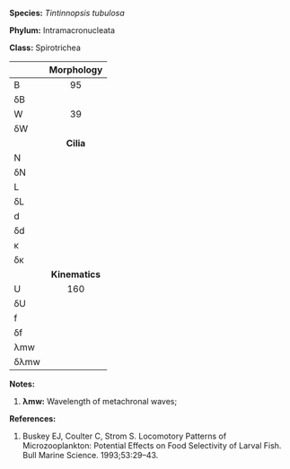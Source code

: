 **Species:** *Tintinnopsis tubulosa*

**Phylum:** Intramacronucleata

**Class:** Spirotrichea

|      | **Morphology** |
| :--- | :------------: |
| B    | 95 |
| δB   |  |
| W    | 39 |
| δW   |  |
|      | **Cilia** |
| N    |  |
| δN   |  |
| L    |  |
| δL   |  |
| d    |  |
| δd   |  |
| κ    |  |
| δκ   |  |
|      | **Kinematics** |
| U    | 160 |
| δU   |  |
| f    |  |
| δf   |  |
| λmw  |  |
| δλmw |  |

**Notes:**

1. **λmw:** Wavelength of metachronal waves;

**References:**

1. Buskey EJ, Coulter C, Strom S.  Locomotory Patterns of Microzooplankton:  Potential Effects on Food Selectivity of Larval Fish. Bull Marine Science. 1993;53:29–43.
